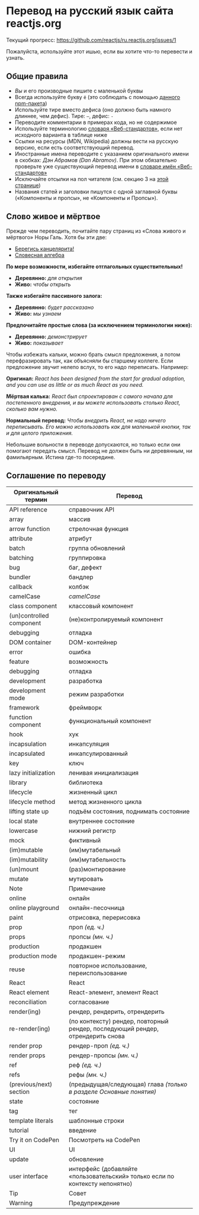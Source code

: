 # Перевод на русский язык сайта reactjs.org

Текущий прогресс: https://github.com/reactjs/ru.reactjs.org/issues/1

Пожалуйста, используйте этот ишью, если вы хотите что-то перевести и узнать.

## Общие правила

- _Вы_ и его производные пишите с маленькой буквы
- Всегда используйте букву `ё` (это соблюдать с помощью [данного npm-пакета](https://github.com/hcodes/eyo))
- Используйте тире вместо дефиса (оно должно быть намного длиннее, чем дефис). Тире: `—`, дефис: `-`
- Переводите комментарии в примерах кода, но не содержимое
- Используйте терминологию [словаря «Веб-стандартов»](https://github.com/web-standards-ru/dictionary), если нет исходного варианта в таблице ниже
- Ссылки на ресурсы (MDN, Wikipedia) должны вести на русскую версию, если есть соответствующий перевод.
- Иностранные имена переводите с указанием оригинального имени в скобках: _Дэн Абрамов (Dan Abramov)_. При этом обязательно проверьте уже существующий перевод имени в [словаре имён «Веб-стандартов»](https://github.com/web-standards-ru/dictionary/blob/master/names.md)
- Исключайте отсылки на пол читателя (см. секцию 3 на [этой странице](http://www.un.org/ru/gender-inclusive-language/guidelines.shtml))
- Названия статей и заголовки пишутся с одной заглавной буквы («Компоненты и пропсы», не «Компоненты и Пропсы»).

## Слово живое и мёртвое

Прежде чем переводить, почитайте пару страниц из «Слова живого и мёртвого» Норы Галь. Хотя бы эти две:

* [Берегись канцелярита!](http://www.vavilon.ru/noragal/slovo2.html)
* [Словесная алгебра](http://www.vavilon.ru/noragal/slovo4.html)

**По мере возможности, избегайте отглагольных существительных!**

* **Деревянно:** *для открытия*
* **Живо:** *чтобы открыть*

**Также избегайте пассивного залога:**

* **Деревянно:** *будет рассказано*
* **Живо:** *мы узнаем*

**Предпочитайте простые слова (за исключением терминологии ниже):**

* **Деревянно:** *демонстрирует*
* **Живо:** *показывает*

Чтобы избежать кальки, можно брать смысл предложения, а потом перефразировать так, как объясняли бы старшему коллеге. Если предложение звучит нелепо вслух, то его надо переписать. Например:

**Оригинал:** *React has been designed from the start for gradual adoption, and you can use as little or as much React as you need.*

**Мёртвая калька:** *React был спроектирован с самого начала для постепенного внедрения, и вы можете использовать столько React, сколько вам нужно.*

**Нормальный перевод:** *Чтобы внедрить React, не надо ничего переписывать. Его можно использовать как для маленькой кнопки, так и для целого приложения.*

Небольшие вольности в переводе допускаются, но только если они помогают передать смысл. Перевод не должен быть ни деревянным, ни фамильярным. Истина где-то посередине.

## Соглашение по переводу

| Оригинальный термин | Перевод |
| ------------------ | ---------- |
| API reference | справочник API |
| array | массив |
| arrow function | стрелочная функция |
| attribute | атрибут |
| batch | группа обновлений |
| batching | группировка |
| bug | баг, дефект |
| bundler | бандлер |
| callback | колбэк |
| camelCase | *camelCase* |
| class component | классовый компонент |
| (un)controlled component | (не)контролируемый компонент |
| debugging | отладка |
| DOM container | DOM-контейнер |
| error | ошибка |
| feature | возможность |
| debugging | отладка |
| development | разработка |
| development mode | режим разработки |
| framework | фреймворк |
| function component | функциональный компонент |
| hook | хук |
| incapsulation | инкапсуляция |
| incapsulated | инкапсулированный |
| key | ключ |
| lazy initialization | ленивая инициализация |
| library | библиотека |
| lifecycle | жизненный цикл |
| lifecycle method | метод жизненного цикла |
| lifting state up | подъём состояния, поднимать состояние |
| local state | внутреннее состояние |
| lowercase | нижний регистр |
| mock | фиктивный |
| (im)mutable | (им)мутабельный |
| (im)mutability | (им)мутабельность |
| (un)mount | (раз)монтирование |
| mutate | мутировать |
| Note | Примечание |
| online | онлайн |
| online playground | онлайн-песочница |
| paint | отрисовка, перерисовка |
| prop | проп *(ед. ч.)* |
| props | пропсы *(мн. ч.)* |
| production | продакшен |
| production mode | продакшен-режим |
| reuse | повторное использование, переиспользование |
| React | React |
| React element | React-элемент, элемент React |
| reconciliation | согласование |
| render(ing) | рендер, рендерить, отрендерить |
| re-render(ing) | (по контексту) рендер, повторный рендер, последующий рендер, отрендерить снова |
| render prop | рендер-проп *(ед. ч.)* |
| render props | рендер-пропсы *(мн. ч.)* |
| ref | реф *(ед. ч.)* |
| refs | рефы *(мн. ч.)* |
| (previous/next) section | (предыдущая/следующая) глава *(только в разделе Основные понятия)* |
| state | состояние |
| tag | тег |
| template literals | шаблонные строки |
| tutorial | введение |
| Try it on CodePen | Посмотреть на CodePen |
| UI | UI |
| update | обновление |
| user interface | интерфейс (добавляйте «пользовательский» только если по контексту непонятно) |
| Tip | Совет |
| Warning | Предупреждение |
